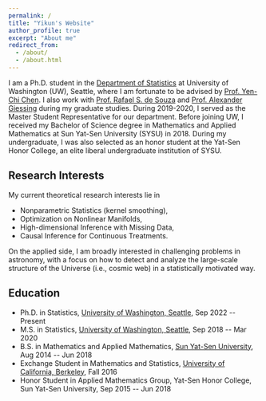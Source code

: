 ```yaml
---
permalink: /
title: "Yikun's Website"
author_profile: true
excerpt: "About me"
redirect_from: 
  - /about/
  - /about.html
---
```



I am a Ph.D. student in the [Department of Statistics](https://stat.uw.edu/) at University of Washington (UW), Seattle, where I am fortunate to be advised by [Prof. Yen-Chi Chen](http://faculty.washington.edu/yenchic/). I also work with [Prof. Rafael S. de Souza](https://orcid.org/0000-0001-7207-4584) and [Prof. Alexander Giessing](https://agiessing.github.io/) during my graduate studies. During 2019-2020, I served as the Master Student Representative for our department. Before joining UW, I received my Bachelor of Science degree in Mathematics and Applied Mathematics at Sun Yat-Sen University (SYSU) in 2018. During my undergraduate, I was also selected as an honor student at the Yat-Sen Honor College, an elite liberal undergraduate institution of SYSU. 

Research Interests
-----------
My current theoretical research interests lie in
* Nonparametric Statistics (kernel smoothing),
* Optimization on Nonlinear Manifolds,
* High-dimensional Inference with Missing Data,
* Causal Inference for Continuous Treatments.

On the applied side, I am broadly interested in challenging problems in astronomy, with a focus on how to detect and analyze the large-scale structure of the Universe (i.e., cosmic web) in a statistically motivated way.

Education
-----------
* Ph.D. in Statistics, [University of Washington, Seattle](http://www.washington.edu/), Sep 2022 -- Present
* M.S. in Statistics, [University of Washington, Seattle](http://www.washington.edu/), Sep 2018 -- Mar 2020
* B.S. in Mathematics and Applied Mathematics, [Sun Yat-Sen University](http://www.sysu.edu.cn/), Aug 2014 -- Jun 2018
* Exchange Student in Mathematics and Statistics, [University of California, Berkeley](http://www.berkeley.edu/), Fall 2016
* Honor Student in Applied Mathematics Group, Yat-Sen Honor College, Sun Yat-Sen University, Sep 2015 -- Jun 2018





